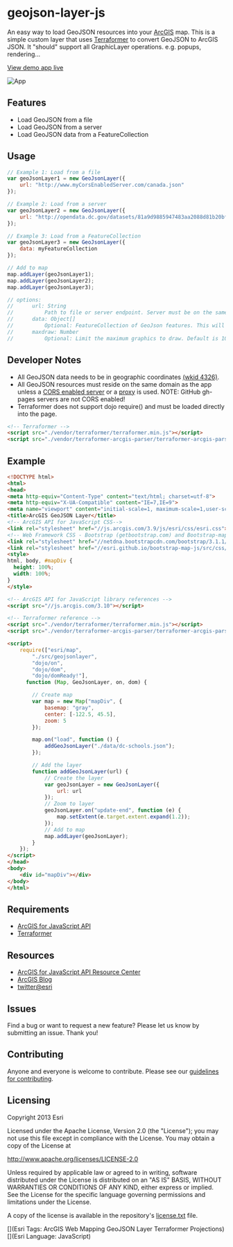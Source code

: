 # geojson-layer-js

An easy way to load GeoJSON resources into your [ArcGIS](https://developers.arcgis.com/javascript/) map. This is a simple custom layer that uses [Terraformer](http://terraformer.io) to convert GeoJSON to ArcGIS JSON.  It "should" support all GraphicLayer operations. e.g. popups, rendering... 

[View demo app live](http://esri.github.io/geojson-layer-js/geojsonlayer.html)

![App](https://raw.github.com/Esri/geojson-layer-js/master/geojson-layer-js.png)

## Features
* Load GeoJSON from a file
* Load GeoJSON from a server 
* Load GeoJSON data from a FeatureCollection

## Usage
``` JavaScript
// Example 1: Load from a file
var geoJsonLayer1 = new GeoJsonLayer({
    url: "http://www.myCorsEnabledServer.com/canada.json"
});

// Example 2: Load from a server
var geoJsonLayer2 = new GeoJsonLayer({
    url: "http://opendata.dc.gov/datasets/81a9d9885947483aa2088d81b20bfe66_5.geojson"
});

// Example 3: Load from a FeatureCollection
var geoJsonLayer3 = new GeoJsonLayer({
    data: myFeatureCollection 
});

// Add to map
map.addLayer(geoJsonLayer1);
map.addLayer(geoJsonLayer2);
map.addLayer(geoJsonLayer3);
```

``` JavaScript
// options:
//      url: String
//          Path to file or server endpoint. Server must be on the same domain or cors enabled. Or use a proxy.
//      data: Object[]
//          Optional: FeatureCollection of GeoJson features. This will override url if both are provided.
//      maxdraw: Number
//          Optional: Limit the maximum graphics to draw. Default is 1000.
```

## Developer Notes 
* All GeoJSON data needs to be in geographic coordinates [(wkid 4326)](https://developers.arcgis.com/javascript/jsapi/spatialreference-amd.html).
* All GeoJSON resources must reside on the same domain as the app unless a [CORS enabled server](https://developers.arcgis.com/javascript/jshelp/ags_proxy.html) or a [proxy](https://developers.arcgis.com/javascript/jshelp/ags_proxy.html) is used. NOTE: GitHub gh-pages servers are not CORS enabled!
* Terraformer does not support dojo require() and must be loaded directly into the page.

``` HTML
<!-- Terraformer -->
<script src="./vendor/terraformer/terraformer.min.js"></script>
<script src="./vendor/terraformer-arcgis-parser/terraformer-arcgis-parser.min.js"></script>
```

## Example
``` HTML
<!DOCTYPE html> 
<html>  
<head> 
<meta http-equiv="Content-Type" content="text/html; charset=utf-8">
<meta http-equiv="X-UA-Compatible" content="IE=7,IE=9">
<meta name="viewport" content="initial-scale=1, maximum-scale=1,user-scalable=no">
<title>ArcGIS GeoJSON Layer</title>  
<!-- ArcGIS API for JavaScript CSS-->
<link rel="stylesheet" href="//js.arcgis.com/3.9/js/esri/css/esri.css">
<!-- Web Framework CSS - Bootstrap (getbootstrap.com) and Bootstrap-map-js (github.com/esri/bootstrap-map-js) -->
<link rel="stylesheet" href="//netdna.bootstrapcdn.com/bootstrap/3.1.1/css/bootstrap.min.css" rel="stylesheet">
<link rel="stylesheet" href="//esri.github.io/bootstrap-map-js/src/css/bootstrapmap.css">
<style>
html, body, #mapDiv {
  height: 100%;
  width: 100%;
}
</style>

<!-- ArcGIS API for JavaScript library references -->
<script src="//js.arcgis.com/3.10"></script>

<!-- Terraformer reference -->
<script src="./vendor/terraformer/terraformer.min.js"></script>
<script src="./vendor/terraformer-arcgis-parser/terraformer-arcgis-parser.min.js"></script>

<script>
    require(["esri/map",
        "./src/geojsonlayer",
        "dojo/on",
        "dojo/dom",
        "dojo/domReady!"],
      function (Map, GeoJsonLayer, on, dom) {

        // Create map
        var map = new Map("mapDiv", {
            basemap: "gray",
            center: [-122.5, 45.5],
            zoom: 5
        });

        map.on("load", function () {
            addGeoJsonLayer("./data/dc-schools.json");
        });

        // Add the layer
        function addGeoJsonLayer(url) {
            // Create the layer
            var geoJsonLayer = new GeoJsonLayer({
                url: url
            });
            // Zoom to layer
            geoJsonLayer.on("update-end", function (e) {
                map.setExtent(e.target.extent.expand(1.2));
            });
            // Add to map
            map.addLayer(geoJsonLayer);
        }
    });
</script>
</head>
<body>
    <div id="mapDiv"></div>
</body>
</html>
```

## Requirements

* [ArcGIS for JavaScript API](https://developers.arcgis.com/javascript/)
* [Terraformer](http://terraformer.io)

## Resources

* [ArcGIS for JavaScript API Resource Center](https://developers.arcgis.com/javascript/)
* [ArcGIS Blog](http://blogs.esri.com/esri/arcgis/)
* [twitter@esri](http://twitter.com/esri)

## Issues

Find a bug or want to request a new feature?  Please let us know by submitting an issue.  Thank you!

## Contributing

Anyone and everyone is welcome to contribute. Please see our [guidelines for contributing](https://github.com/esri/contributing).

## Licensing
Copyright 2013 Esri

Licensed under the Apache License, Version 2.0 (the "License");
you may not use this file except in compliance with the License.
You may obtain a copy of the License at

   http://www.apache.org/licenses/LICENSE-2.0

Unless required by applicable law or agreed to in writing, software
distributed under the License is distributed on an "AS IS" BASIS,
WITHOUT WARRANTIES OR CONDITIONS OF ANY KIND, either express or implied.
See the License for the specific language governing permissions and
limitations under the License.

A copy of the license is available in the repository's [license.txt]( https://raw.github.com/Esri/geojson-layer-js/master/license.txt) file.

[](Esri Tags: ArcGIS Web Mapping GeoJSON Layer Terraformer Projections)
[](Esri Language: JavaScript)
